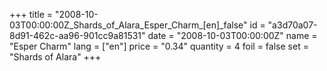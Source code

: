 +++
title = "2008-10-03T00:00:00Z_Shards_of_Alara_Esper_Charm_[en]_false"
id = "a3d70a07-8d91-462c-aa96-901cc9a81531"
date = "2008-10-03T00:00:00Z"
name = "Esper Charm"
lang = ["en"]
price = "0.34"
quantity = 4
foil = false
set = "Shards of Alara"
+++
